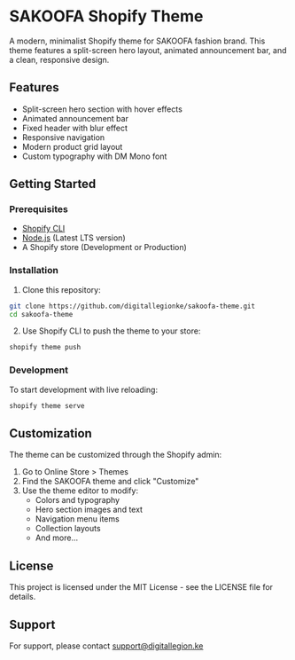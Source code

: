 # SAKOOFA Shopify Theme

A modern, minimalist Shopify theme for SAKOOFA fashion brand. This theme features a split-screen hero layout, animated announcement bar, and a clean, responsive design.

## Features

- Split-screen hero section with hover effects
- Animated announcement bar
- Fixed header with blur effect
- Responsive navigation
- Modern product grid layout
- Custom typography with DM Mono font

## Getting Started

### Prerequisites

- [Shopify CLI](https://shopify.dev/themes/tools/cli)
- [Node.js](https://nodejs.org/) (Latest LTS version)
- A Shopify store (Development or Production)

### Installation

1. Clone this repository:
```bash
git clone https://github.com/digitallegionke/sakoofa-theme.git
cd sakoofa-theme
```

2. Use Shopify CLI to push the theme to your store:
```bash
shopify theme push
```

### Development

To start development with live reloading:
```bash
shopify theme serve
```

## Customization

The theme can be customized through the Shopify admin:

1. Go to Online Store > Themes
2. Find the SAKOOFA theme and click "Customize"
3. Use the theme editor to modify:
   - Colors and typography
   - Hero section images and text
   - Navigation menu items
   - Collection layouts
   - And more...

## License

This project is licensed under the MIT License - see the LICENSE file for details.

## Support

For support, please contact support@digitallegion.ke
